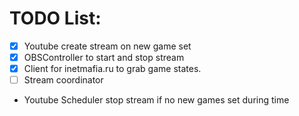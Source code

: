 # TODO List: 
* [x] Youtube create stream on new game set
* [x] OBSController to start and stop stream
* [x] Client for inetmafia.ru to grab game states.
* [ ]  Stream coordinator 
* Youtube Scheduler stop stream if no new games set during time
